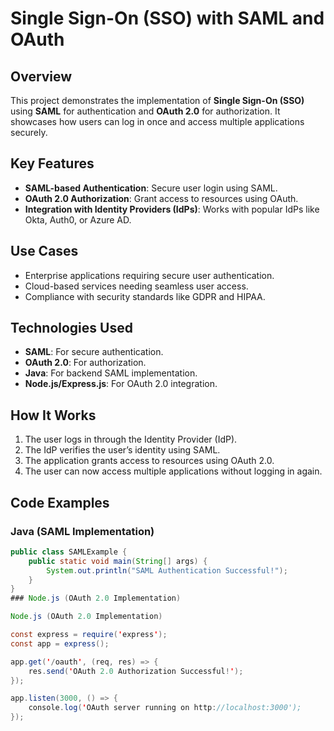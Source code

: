 # Single Sign-On (SSO) with SAML and OAuth

## Overview
This project demonstrates the implementation of **Single Sign-On (SSO)** using **SAML** for authentication and **OAuth 2.0** for authorization. It showcases how users can log in once and access multiple applications securely.

## Key Features
- **SAML-based Authentication**: Secure user login using SAML.
- **OAuth 2.0 Authorization**: Grant access to resources using OAuth.
- **Integration with Identity Providers (IdPs)**: Works with popular IdPs like Okta, Auth0, or Azure AD.

## Use Cases
- Enterprise applications requiring secure user authentication.
- Cloud-based services needing seamless user access.
- Compliance with security standards like GDPR and HIPAA.

## Technologies Used
- **SAML**: For secure authentication.
- **OAuth 2.0**: For authorization.
- **Java**: For backend SAML implementation.
- **Node.js/Express.js**: For OAuth 2.0 integration.

## How It Works
1. The user logs in through the Identity Provider (IdP).
2. The IdP verifies the user’s identity using SAML.
3. The application grants access to resources using OAuth 2.0.
4. The user can now access multiple applications without logging in again.

## Code Examples

### Java (SAML Implementation)
```java
public class SAMLExample {
    public static void main(String[] args) {
        System.out.println("SAML Authentication Successful!");
    }
}
### Node.js (OAuth 2.0 Implementation)

Node.js (OAuth 2.0 Implementation)

const express = require('express');
const app = express();

app.get('/oauth', (req, res) => {
    res.send('OAuth 2.0 Authorization Successful!');
});

app.listen(3000, () => {
    console.log('OAuth server running on http://localhost:3000');
});

